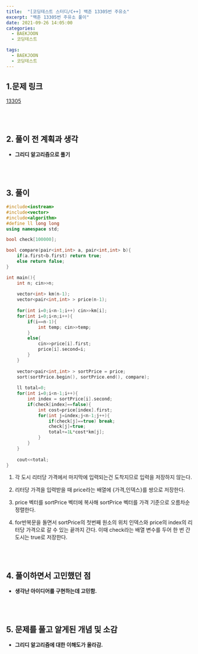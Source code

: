 ```yaml
---
title:  "[코딩테스트 스터디/C++] 백준 13305번 주유소"
excerpt: "백준 13305번 주유소 풀이"
date: 2021-09-26 14:05:00
categories:
  - BAEKJOON
  - 코딩테스트

tags:
  - BAEKJOON
  - 코딩테스트
---
```


## 1.문제 링크

[13305](https://www.acmicpc.net/problem/13305)

<br>
<br>

## 2. 풀이 전 계획과 생각

- **그리디 알고리즘으로 풀기**


<br>
<br>

## 3. 풀이

```cpp
#include<iostream>
#include<vector>
#include<algorithm>
#define ll long long
using namespace std;

bool check[100000];

bool compare(pair<int,int> a, pair<int,int> b){
    if(a.first<b.first) return true;
    else return false;
}

int main(){
    int n; cin>>n;
    
    vector<int> km(n-1);
    vector<pair<int,int> > price(n-1);
    
    for(int i=0;i<n-1;i++) cin>>km[i];
    for(int i=0;i<n;i++){
        if(i==n-1){
            int temp; cin>>temp;
        }
        else{
            cin>>price[i].first;
            price[i].second=i;
        }
    }
    
    vector<pair<int,int> > sortPrice = price;
    sort(sortPrice.begin(), sortPrice.end(), compare);
    
    ll total=0;
    for(int i=0;i<n-1;i++){
        int index = sortPrice[i].second;
        if(check[index]==false){
            int cost=price[index].first;
            for(int j=index;j<n-1;j++){
                if(check[j]==true) break;
                check[j]=true;
                total+=1L*cost*km[j];
            }
        }
    }   
    
    cout<<total;
}
```

1. 각 도시 리터당 가격에서 마지막에 입력되는건 도착지므로 입력을 저장하지 않는다.

2. 리터당 가격을 입력받을 때 price라는 배열에 {가격,인덱스}를 쌍으로 저장한다.

3. price 벡터를 sortPrice 벡터에 복사해 sortPrice 벡터를 가격 기준으로 오름차순 정렬한다.

4. for반복문을 돌면서 sortPrice의 첫번째 원소의 위치 인덱스와 price의 index의 리터당 가격으로 갈 수 있는 끝까지 간다. 이때 check라는 배열 변수를 두어 한 번 간 도시는 true로 저장한다.


<br>
<br>

## 4. 풀이하면서 고민했던 점

- **생각난 아이디어를 구현하는데 고민함.**


<br>
<br>

## 5. 문제를 풀고 알게된 개념 및 소감

- **그리디 알고리즘에 대한 이해도가 올라감.**